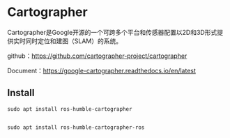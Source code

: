 # Cartographer

Cartographer是Google开源的一个可跨多个平台和传感器配置以2D和3D形式提供实时同时定位和建图（SLAM）的系统。

github：https://github.com/cartographer-project/cartographer 

Document：https://google-cartographer.readthedocs.io/en/latest

## Install
```
sudo apt install ros-humble-cartographer


sudo apt install ros-humble-cartographer-ros
```